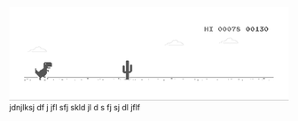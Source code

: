 ![image](https://github.com/sudimuk2017/qwaszx/blob/main/dino.gif)
jdnjlksj  df   j   jfl    sfj  skld  jl  d  s   fj   sj    dl  jflf

